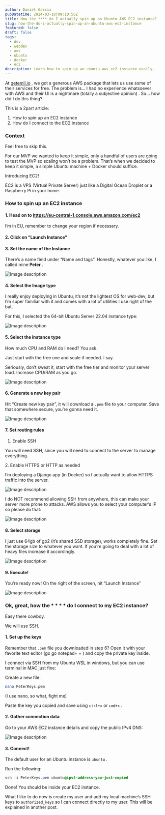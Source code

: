 ```yaml
---
author: Daniel Garcia
pubDatetime: 2024-03-18T09:10:56Z
title: How the **** do I actually spin up an Ubuntu AWS EC2 instance?
slug: how-the-do-i-actually-spin-up-an-ubuntu-aws-ec2-instance
featured: false
draft: false
tags:
  - dev
  - webdev
  - aws
  - ubuntu
  - docker
  - ec2
description: Learn how to spin up an ubuntu aws ec2 instance easily.
---
```


At [getemil\.io](http://getemil.io) , we got a generous AWS package that lets us use some of their services for free\. The problem is… I had no experience whatsoever with AWS and their UI is a nightmare \(totally a subjective opinion\) \. So… how did I do this thing?

This is a 2part article:

1. How to spin up an EC2 instance
2. How do I connect to the EC2 instance

### Context

Feel free to skip this\.

For our MVP we wanted to keep it simple, only a handful of users are going to test the MVP so scaling won’t be a problem\. That’s when we decided to keep it simple, a simple Ubuntu machine \+ Docker should suffice\.

Introducing EC2\!

EC2 is a VPS \(Virtual Private Server\) just like a Digital Ocean Droplet or a Raspberry Pi in your home\.

### How to spin up an EC2 instance

#### 1\. Head on to [https://eu\-central\-1\.console\.aws\.amazon\.com/ec2](https://eu-central-1.console.aws.amazon.com/ec2)

I’m in EU, remember to change your region if necessary\.

#### 2\. Click on “Launch Instance”

#### 3\. Set the name of the Instance

There’s a name field under “Name and tags”\. Honestly, whatever you like, I called mine **Peter** \.

![Image description](https://dev-to-uploads.s3.amazonaws.com/uploads/articles/86ovju957mqduv56tcsg.png)

#### 4\. Select the Image type

I really enjoy deploying in Ubuntu, it’s not the lightest OS for web\-dev, but I’m super familiar with it and comes with a lot of utilities I use right of the bat\.

For this, I selected the 64\-bit Ubuntu Server 22\.04 instance type:

![Image description](https://dev-to-uploads.s3.amazonaws.com/uploads/articles/mnhz1gpx8lhuag6sewwc.png)

#### 5\. Select the instance type

How much CPU and RAM do I need? You ask\.

Just start with the free one and scale if needed\. I say\.

Seriously, don’t sweat it, start with the free tier and monitor your server load\. Increase CPU/RAM as you go\.

![Image description](https://dev-to-uploads.s3.amazonaws.com/uploads/articles/eak2hvikbiosgfxrs5rv.png)

#### 6\. Generate a new key pair

Hit “Create new key pair”, it will download a `.pem` file to your computer\. Save that somewhere secure, you’re gonna need it\.

![Image description](https://dev-to-uploads.s3.amazonaws.com/uploads/articles/g1ph2imfiog2kageh145.png)

#### 7\. Set routing rules

1. Enable SSH

You will need SSH, since you will need to connect to the server to manage everything\.

2\. Enable HTTPS or HTTP as needed

I’m deploying a Django app \(in Docker\) so I actually want to allow HTTPS traffic into the server\.

![Image description](https://dev-to-uploads.s3.amazonaws.com/uploads/articles/7nbaw7jtk7x2qbxdbnuv.png)

I do NOT recommend allowing SSH from anywhere, this can make your server more prone to attacks\. AWS allows you to select your computer’s IP so please do that:

![Image description](https://dev-to-uploads.s3.amazonaws.com/uploads/articles/7pvf2gn8za7zs65shelt.png)

#### 8\. Select storage

I just use 64gb of gp2 \(it’s shared SSD storage\), works completely fine\. Set the storage size to whatever you want\. If you’re going to deal with a lot of heavy files increase it accordingly\.

![Image description](https://dev-to-uploads.s3.amazonaws.com/uploads/articles/fm7ocp12lj42raiq1tx2.png)

#### 9\. Execute\!

You’re ready now\! On the right of the screen, hit “Launch Instance”

![Image description](https://dev-to-uploads.s3.amazonaws.com/uploads/articles/150r8ah7e662q7bp87c1.png)

### Ok, great, how the \* \* \* \* do I connect to my EC2 instance?

Easy there cowboy\.

We will use SSH\.

#### 1\. Set up the keys

Remember that `.pem` file you downloaded in step 6? Open it with your favorite text editor \(go go notepad\+ \+ \) and copy the private key inside\.

I connect via SSH from my Ubuntu WSL in windows, but you can use terminal in MAC just fine:

Create a new file:

```bash
nano PeterKeys.pem
```

\(I use nano, so what, fight me\)

Paste the key you copied and save using `ctrl+x` or `cmd+x` \.

#### 2\. Gather connection data

Go to your AWS EC2 instance details and copy the public IPv4 DNS:

![Image description](https://dev-to-uploads.s3.amazonaws.com/uploads/articles/eprk202firfeeb8spoxq.png)

#### 3\. Connect\!

The default user for an Ubuntu instance is `ubuntu` \.

Run the following:

```css
ssh -i PeterKeys.pem ubuntu@ipv4-address-you-just-copied
```

Done\! You should be inside your EC2 instance\.

What I like to do now is create my user and add my local machine’s SSH keys to `authorized_keys` so I can connect directly to my user\. This will be explained in another post\.
